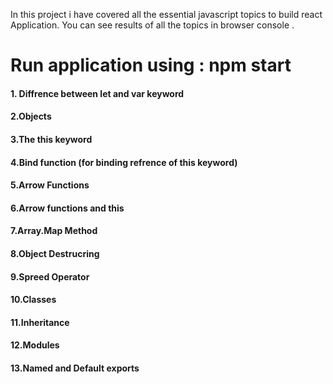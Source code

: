 In this project i have covered all the essential javascript topics to build react Application. You can see results of all the topics in browser console .

# Run application using : npm start

#### 1. Diffrence between let and var keyword
#### 2.Objects
#### 3.The this keyword
#### 4.Bind function (for binding refrence of this keyword)
#### 5.Arrow Functions
#### 6.Arrow functions and this
#### 7.Array.Map Method
#### 8.Object Destrucring
#### 9.Spreed Operator
#### 10.Classes
#### 11.Inheritance
#### 12.Modules
#### 13.Named and Default exports
